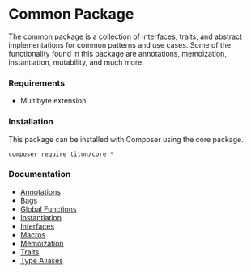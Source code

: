 # Common Package #

The common package is a collection of interfaces, traits, and abstract implementations for common patterns and use cases.
Some of the functionality found in this package are annotations, memoization, instantiation, mutability, and much more.

### Requirements ###

* Multibyte extension

### Installation ###

This package can be installed with Composer using the core package.

```shell
composer require titon/core:*
```

### Documentation ###

* [Annotations](annotations.md)
* [Bags](bags.md)
* [Global Functions](functions.md)
* [Instantiation](instantiation.md)
* [Interfaces](interfaces.md)
* [Macros](macros.md)
* [Memoization](memoization.md)
* [Traits](traits.md)
* [Type Aliases](types.md)